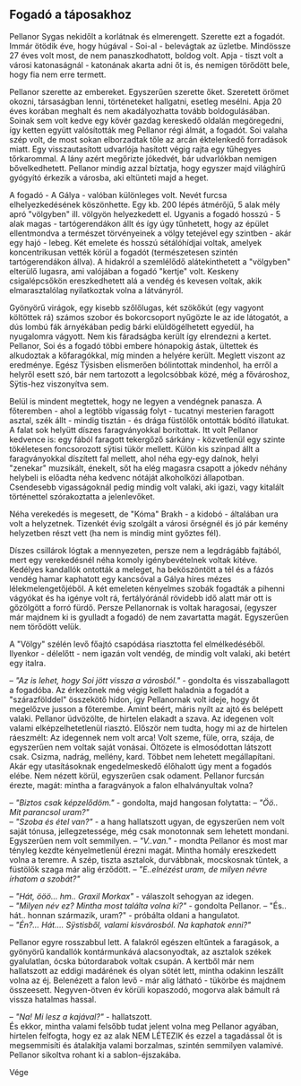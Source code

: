 ## Fogadó a táposakhoz

Pellanor Sygas nekidőlt a korlátnak és elmerengett. Szerette ezt a fogadót. Immár ötödik éve, hogy húgával - Soi-al - belevágtak az üzletbe. Mindössze 27 éves volt most, de nem panaszkodhatott, boldog volt. Apja - tiszt volt a városi katonaságnál - katonának akarta adni őt is, és nemigen törődött bele, hogy fia nem erre termett.

Pellanor szerette az embereket. Egyszerűen szerette őket. Szeretett örömet okozni, társaságban lenni, történeteket hallgatni, esetleg mesélni. Apja 20 éves korában meghalt és nem akadályozhatta tovább boldogulásában. Soinak sem volt kedve egy kövér gazdag kereskedő oldalán megöregedni, így ketten együtt valósították meg Pellanor régi álmát, a fogadót. Soi valaha szép volt, de most sokan elborzadtak tőle az arcán éktelenkedő forradások miatt. Egy visszautasított udvarlója hasított végig rajta egy tűhegyes tőrkarommal. A lány azért megőrizte jókedvét, bár udvarlókban nemigen bővelkedhetett. Pellanor mindig azzal bíztatja, hogy egyszer majd világhírű gyógyító érkezik a városba, aki eltünteti majd a heget.

A fogadó - A Gálya - valóban különleges volt. Nevét furcsa elhelyezkedésének köszönhette. Egy kb. 200 lépés átmérőjű, 5 alak mély apró "völgyben" ill. völgyön helyezkedett el. Ugyanis a fogadó hosszú - 5 alak magas - tartógerendákon állt és így úgy tűnhetett, hogy az épület ellentmondva a természet törvényeinek a völgy tetejével egy szintben - akár egy hajó - lebeg. Két emelete és hosszú sétálóhídjai voltak, amelyek koncentrikusan vették körül a fogadót (természetesen szintén tartógerendákon állva). A hidakról a szemlélődő alátekinthetett a "völgyben" elterülő lugasra, ami valójában a fogadó "kertje" volt. Keskeny csigalépcsőkön ereszkedhetett alá a vendég és kevesen voltak, akik elmarasztalólag nyilatkoztak volna a látványról.

Gyönyörű virágok, egy kisebb szőlőlugas, két szökőkút (egy vagyont költöttek rá) számos szobor és bokorcsoport nyűgözte le az ide látogatót, a dús lombú fák árnyékában pedig bárki elüldögélhetett egyedül, ha nyugalomra vágyott. Nem kis fáradságba került így elrendezni a kertet. Pellanor, Soi és a fogadó többi embere hónapokig ástak, ültettek és alkudoztak a kőfaragókkal, míg minden a helyére került. Meglett viszont az eredménye. Egész Tÿsisben elismerően bólintottak mindenhol, ha erről a helyről esett szó, bár nem tartozott a legolcsóbbak közé, még a fővároshoz, Sÿtis-hez viszonyítva sem.

Belül is mindent megtettek, hogy ne legyen a vendégnek panasza. A főteremben - ahol a legtöbb vígasság folyt - tucatnyi mesterien faragott asztal, szék állt - mindig tisztán - és drága füstölők ontották bódító illatukat. A falat sok helyütt díszes faragványokkal borítottak. Itt volt Pellanor kedvence is: egy fából faragott tekergőző sárkány - közvetlenül egy szinte tökéletesen foncsorozott sÿtisi tükör mellett. Külön kis színpad állt a faragványokkal díszített fal mellett, ahol néha egy-egy dalnok, helyi "zenekar" muzsikált, énekelt, sőt ha elég magasra csapott a jókedv néhány helybeli is előadta néha kedvenc nótáját alkoholközi állapotban. Csendesebb vigasságoknál pedig mindig volt valaki, aki igazi, vagy kitalált történettel szórakoztatta a jelenlevőket.

Néha verekedés is megesett, de "Kóma" Brakh - a kidobó - általában ura volt a helyzetnek. Tizenkét évig szolgált a városi őrségnél és jó pár kemény helyzetben részt vett (ha nem is mindig mint győztes fél).

Díszes csillárok lógtak a mennyezeten, persze nem a legdrágább fajtából, mert egy verekedésnél néha komoly igénybevételnek voltak kitéve. Kedélyes kandallók ontották a meleget, ha beköszöntött a tél és a fázós vendég hamar kaphatott egy kancsóval a Gálya híres mézes lélekmelengetőjéből. A két emeleten kényelmes szobák fogadták a pihenni vágyókat és ha igénye volt rá, fertályóránál rövidebb idő alatt már ott is gőzölgött a forró fürdő. Persze Pellanornak is voltak haragosai, (egyszer már majdnem ki is gyulladt a fogadó) de nem zavartatta magát. Egyszerűen nem törődött velük.

A "Völgy" szélén levő főajtó csapódása riasztotta fel elmélkedéséből. Ilyenkor - délelőtt - nem igazán volt vendég, de mindig volt valaki, aki betért egy italra.

– *"Az is lehet, hogy Soi jött vissza a városból."* - gondolta és visszaballagott a fogadóba. Az érkezőnek még végig kellett haladnia a fogadót a "szárazfölddel" összekötő hídon, így Pellanornak volt ideje, hogy őt megelőzve jusson a főterembe. Amint beért, máris nyílt az ajtó és belépett valaki. Pellanor üdvözölte, de hirtelen elakadt a szava. Az idegenen volt valami elképzelhetetlenül riasztó. Először nem tudta, hogy mi az de hirtelen ráeszmélt: Az idegennek nem volt arca! Volt szeme, füle, orra, szája, de egyszerűen nem voltak saját vonásai. Öltözete is elmosódottan látszott csak. Csizma, nadrág, mellény, kard. Többet nem lehetett megállapítani. Akár egy utasításoknak engedelmeskedő élőhalott úgy ment a fogadós elébe. Nem nézett körül, egyszerűen csak odament. Pellanor furcsán érezte, magát: mintha a faragványok a falon elhalványultak volna?

– *"Biztos csak képzelődöm."* - gondolta, majd hangosan folytatta: 
– *"Öö.. Mit parancsol uram?"*  
– *"Szoba és étel van?"* - a hang hallatszott ugyan, de egyszerűen nem volt saját tónusa, jellegzetessége, még csak monotonnak sem lehetett mondani. Egyszerűen nem volt semmilyen.  – *"V..van."* - mondta Pellanor és most mar tényleg kezdte kényelmetlenül érezni magát. Mintha homály ereszkedett volna a teremre. A szép, tiszta asztalok, durvábbnak, mocskosnak tűntek, a füstölők szaga már alig érződött.
– *"E..elnézést uram, de milyen névre írhatom a szobát?"*

– *"Hát, ööö... hm.. Graxil Morkax"* - válaszolt sehogyan az idegen.  
– *"Milyen név ez? Mintha most találta volna ki?"* - gondolta Pellanor.
– "És.. hát.. honnan származik, uram?" - próbálta oldani a hangulatot.  
– *"Én?... Hát.... Sÿstisből, valami kisvárosból. Na kaphatok enni?"* 

Pellanor egyre rosszabbul lett. A falakról egészen eltűntek a faragások, a gyönyörű kandallók kontármunkává alacsonyodtak, az asztalok székek gyalulatlan, ócska bútordarabok voltak csupán. A kertből már nem hallatszott az eddigi madárének és olyan sötét lett, mintha odakinn leszállt volna az éj. Belenézett a falon levő - már alig látható - tükörbe és majdnem összeesett. Negyven-ötven év körüli kopaszodó, mogorva alak bámult rá vissza hatalmas hassal.

– *"Na! Mi lesz a kajával?"* - hallatszott.  
És ekkor, mintha valami felsőbb tudat jelent volna meg Pellanor agyában, hirtelen felfogta, hogy ez az alak NEM LÉTEZIK és ezzel a tagadással őt is megsemmisíti és átalakítja valami borzalmas, szintén semmilyen valamivé. Pellanor sikoltva rohant ki a sablon-éjszakába.

Vége